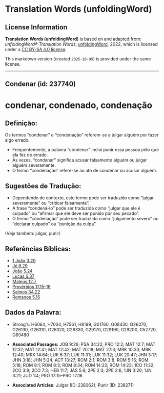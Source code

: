 # Translation Words (unfoldingWord)

## License Information

**Translation Words (unfoldingWord)** is based on and adapted from: _unfoldingWord® Translation Words_, [unfoldingWord](https://unfoldingword.org/utw), 2022, which is licensed under a [CC BY-SA 4.0 license](https://creativecommons.org/licenses/by-sa/4.0/legalcode.en).

This markdown version (created `2025-10-09`) is provided under the same license.



--------------------------------

## Condenar (id: 237740)

condenar, condenado, condenação
===============================

Definição:
----------

Os termos “condenar” e “condenação” referem\-se a julgar alguém por fazer algo errado.

* Frequentemente, a palavra “condenar” inclui punir essa pessoa pelo que ela fez de errado.
* Às vezes, “condenar” significa acusar falsamente alguém ou julgar alguém severamente.
* O termo “condenação” refere\-se ao ato de condenar ou acusar alguém.

Sugestões de Tradução:
----------------------

* Dependendo do contexto, este termo pode ser traduzido como “julgar severamente” ou “criticar falsamente”.
* A frase “condená\-lo” pode ser traduzida como “julgar que ele é culpado” ou “afirmar que ele deve ser punido por seu pecado”.
* O termo “condenação” pode ser traduzido como “julgamento severo” ou “declarar culpado” ou “punição da culpa”.

(Veja também: julgar, punir)

Referências Bíblicas:
---------------------

* [1 João 3\.20](https://ref.ly/1John3:20)
* [Jó 9\.29](https://ref.ly/Job9:29)
* [João 5\.24](https://ref.ly/John5:24)
* [Lucas 6\.37](https://ref.ly/Luke6:37)
* [Mateus 12\.7](https://ref.ly/Matt12:7)
* [Provérbios 17\.15–16](https://ref.ly/Prov17:15-Prov17:16)
* [Salmos 34\.22](https://ref.ly/Ps34:22)
* [Romanos 5\.16](https://ref.ly/Rom5:16)

Dados da Palavra:
-----------------

* Strong’s: H6064, H7034, H7561, H8199, G01760, G08430, G26070, G26130, G26310, G26320, G26330, G29170, G29190, G29200, G52720, G60480

* **Associated Passages:** JOB 9:29; PSA 34:22; PRO 12:2; MAT 12:7; MAT 12:37; MAT 12:41; MAT 12:42; MAT 20:18; MAT 27:3; MRK 10:33; MRK 12:40; MRK 14:64; LUK 6:37; LUK 11:31; LUK 11:32; LUK 20:47; JHN 3:17; JHN 3:18; JHN 5:24; ACT 13:27; ROM 2:1; ROM 3:8; ROM 5:16; ROM 5:18; ROM 8:1; ROM 8:3; ROM 8:34; ROM 14:22; ROM 14:23; 1CO 11:32; 2CO 3:9; 2CO 7:3; HEB 11:7; JAS 5:6; 2PE 2:3; 2PE 2:6; 1JN 3:20; 1JN 3:21; JUD 1:4; PRO 17:15–PRO 17:16
* **Associated Articles:** Julgar (ID: 238062); Punir (ID: 238271)


